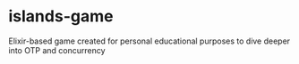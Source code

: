 # islands-game

Elixir-based game created for personal educational purposes to dive deeper into OTP and concurrency
